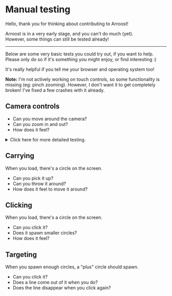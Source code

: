 # Manual testing

Hello, thank you for thinking about contributing to Arroost!

Arroost is in a very early stage, and you can't do much (yet).<br>
However, some things can still be tested already!

---

Below are some very basic tests you could try out, if you want to help.<br>
Please only do so if it's something you might enjoy, or find interesting :)

It's really helpful if you tell me your browser and operating system too!

**Note:** I'm not actively working on touch controls, so some functionality is missing (eg: pinch zooming). However, I don't want it to get completely broken! I've fixed a few crashes with it already.


## Camera controls

* Can you move around the camera?
* Can you zoom in and out?
* How does it feel?

<details>
  <summary>
    Click here for more detailed testing.
  </summary>

  ### All devices
  * Can you pan by clicking-and-dragging the background?
  
  ### Trackpad
  * Can you pan by sliding with two fingers?
  * Can you pan by clicking with two fingers and dragging?
  * Can you zoom by pinching?
  * Can you zoom by holding ctrl/cmd and moving two fingers up and down?

  ### Mouse
  * Can you pan by right-clicking and dragging?
  * Can you zoom by scrolling the wheel?
  * Can you zoom by holding ctrl/cmd and scrolling the wheel?

  ### Touch
  * There are no special touch interactions yet.
</details>

## Carrying

When you load, there's a circle on the screen.
* Can you pick it up?
* Can you throw it around?
* How does it feel to move it around?

## Clicking

When you load, there's a circle on the screen.

* Can you click it?
* Does it spawn smaller circles?
* How does it feel?

## Targeting

When you spawn enough circles, a "plus" circle should spawn.

* Can you click it?
* Does a line come out of it when you do?
* Does the line disappear when you click again?
